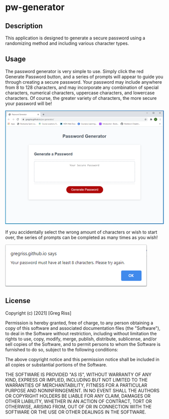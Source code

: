 # pw-generator

## Description

This application is designed to generate a secure password using a randomizing method and including various character types.  

## Usage

The password generator is very simple to use. Simply click the red Generate Password button, and a series of prompts will appear to guide you through creating a secure password. Your password may include anywhere from 8 to 128 characters, and may incorporate any combination of special characters, numerical characters, uppercase characters, and lowercase characters. Of course, the greater variety of characters, the more secure your password will be! 

![Homepage](images/password-generator-home.png)

If you accidentally select the wrong amount of characters or wish to start over, the series of prompts can be completed as many times as you wish!

![Error Message](images/error-message.png)

## License 

Copyright (c) [2021] [Greg Riss]

Permission is hereby granted, free of charge, to any person obtaining a copy
of this software and associated documentation files (the "Software"), to deal
in the Software without restriction, including without limitation the rights
to use, copy, modify, merge, publish, distribute, sublicense, and/or sell
copies of the Software, and to permit persons to whom the Software is
furnished to do so, subject to the following conditions:

The above copyright notice and this permission notice shall be included in all
copies or substantial portions of the Software.

THE SOFTWARE IS PROVIDED "AS IS", WITHOUT WARRANTY OF ANY KIND, EXPRESS OR
IMPLIED, INCLUDING BUT NOT LIMITED TO THE WARRANTIES OF MERCHANTABILITY,
FITNESS FOR A PARTICULAR PURPOSE AND NONINFRINGEMENT. IN NO EVENT SHALL THE
AUTHORS OR COPYRIGHT HOLDERS BE LIABLE FOR ANY CLAIM, DAMAGES OR OTHER
LIABILITY, WHETHER IN AN ACTION OF CONTRACT, TORT OR OTHERWISE, ARISING FROM,
OUT OF OR IN CONNECTION WITH THE SOFTWARE OR THE USE OR OTHER DEALINGS IN THE
SOFTWARE.